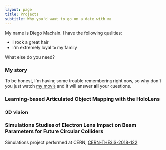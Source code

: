 ```yaml
---
layout: page
title: Projects
subtitle: Why you'd want to go on a date with me
---
```


My name is Diego Machain. I have the following qualities:

- I rock a great hair
- I'm extremely loyal to my family

What else do you need?

### My story

To be honest, I'm having some trouble remembering right now, so why don't you just watch [my movie](https://en.wikipedia.org/wiki/The_Princess_Bride_%28film%29) and it will answer **all** your questions.


### Learning-based Articulated Object Mapping with the HoloLens



### 3D vision


### Simulations Studies of Electron Lens Impact on Beam Parameters for Future Circular Colliders

Simulations project performed at CERN, [CERN-THESIS-2018-122](https://cds.cern.ch/record/2635161?ln=es)